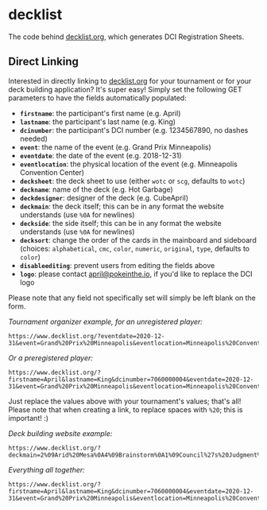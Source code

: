 decklist
========

The code behind [decklist.org](https://www.decklist.org), which generates DCI Registration Sheets.

## Direct Linking

Interested in directly linking to [decklist.org](https://www.decklist.org) for your tournament or for your deck building application?  It's super easy!  Simply set the following GET parameters to have the fields automatically populated:

- **`firstname`**: the participant's first name (e.g. April)
- **`lastname`**: the participant's last name (e.g. King)
- **`dcinumber`**: the participant's DCI number (e.g. 1234567890, no dashes needed)
- **`event`**: the name of the event (e.g. Grand Prix Minneapolis)
- **`eventdate`**: the date of the event (e.g. 2018-12-31)
- **`eventlocation`**: the physical location of the event (e.g. Minneapolis Convention Center)
- **`decksheet`**: the deck sheet to use (either `wotc` or `scg`, defaults to `wotc`)
- **`deckname`**: name of the deck (e.g. Hot Garbage)
- **`deckdesigner`**: designer of the deck (e.g. CubeApril)
- **`deckmain`**: the deck itself; this can be in any format the website understands (use `%0A` for newlines)
- **`deckside`**: the side itself; this can be in any format the website understands (use `%0A` for newlines)
- **`decksort`**: change the order of the cards in the mainboard and sideboard (choices: `alphabetical`, `cmc`, `color`, `numeric`, `original`, `type`, defaults to `color`)
- **`disableediting`**: prevent users from editing the fields above
- **`logo`**: please contact [april@pokeinthe.io](mailto:april@pokeinthe.io), if you'd like to replace the DCI logo

Please note that any field not specifically set will simply be left blank on the form.

_Tournament organizer example, for an unregistered player:_

```
https://www.decklist.org/?eventdate=2020-12-31&event=Grand%20Prix%20Minneapolis&eventlocation=Minneapolis%20Convention%20Center
```

_Or a preregistered player:_

```
https://www.decklist.org/?firstname=April&lastname=King&dcinumber=7060000004&eventdate=2020-12-31&event=Grand%20Prix%20Minneapolis&eventlocation=Minneapolis%20Convention%20Center
```

Just replace the values above with your tournament's values; that's all! Please note that when creating a link, to replace spaces with `%20`; this is important! :)

_Deck building website example:_

```
https://www.decklist.org/?deckmain=2%09Arid%20Mesa%0A4%09Brainstorm%0A1%09Council%27s%20Judgment%0A4%09Counterbalance%0A2%09Counterspell%0A2%09Entreat%20the%20Angels%0A4%09Flooded%20Strand%0A4%09Force%20of%20Will%0A4%09Island%0A3%09Jace%2C%20the%20Mind%20Sculptor%0A2%09Plains%0A2%09Polluted%20Delta%0A4%09Ponder%0A2%09Scalding%20Tarn%0A4%09Sensei%27s%20Divining%20Top%0A3%09Snapcaster%20Mage%0A4%09Swords%20to%20Plowshares%0A4%09Terminus%0A3%09Tundra%0A2%09Volcanic%20Island&deckside=1%09Council%27s%20Judgment%0A1%09Counterspell%0A1%09Disenchant%0A3%09Flusterstorm%0A1%09Keranos%2C%20God%20of%20Storms%0A1%09Path%20to%20Exile%0A1%09Pyroblast%0A2%09Red%20Elemental%20Blast%0A2%09Rest%20in%20Peace%0A1%09Supreme%20Verdict%0A1%09Surgical%20Extraction%0A
```
_Everything all together:_

```
https://www.decklist.org/?firstname=April&lastname=King&dcinumber=7060000004&eventdate=2020-12-31&event=Grand%20Prix%20Minneapolis&eventlocation=Minneapolis%20Convention%20Center&deckname=Miracles&deckdesigner=CubeApril&deckmain=2%09Arid%20Mesa%0A4%09Brainstorm%0A1%09Council%27s%20Judgment%0A4%09Counterbalance%0A2%09Counterspell%0A2%09Entreat%20the%20Angels%0A4%09Flooded%20Strand%0A4%09Force%20of%20Will%0A4%09Island%0A3%09Jace%2C%20the%20Mind%20Sculptor%0A2%09Plains%0A2%09Polluted%20Delta%0A4%09Ponder%0A2%09Scalding%20Tarn%0A4%09Sensei%27s%20Divining%20Top%0A3%09Snapcaster%20Mage%0A4%09Swords%20to%20Plowshares%0A4%09Terminus%0A3%09Tundra%0A2%09Volcanic%20Island&deckside=1%09Council%27s%20Judgment%0A1%09Counterspell%0A1%09Disenchant%0A3%09Flusterstorm%0A1%09Keranos%2C%20God%20of%20Storms%0A1%09Path%20to%20Exile%0A1%09Pyroblast%0A2%09Red%20Elemental%20Blast%0A2%09Rest%20in%20Peace%0A1%09Supreme%20Verdict%0A1%09Surgical%20Extraction%0A
```
